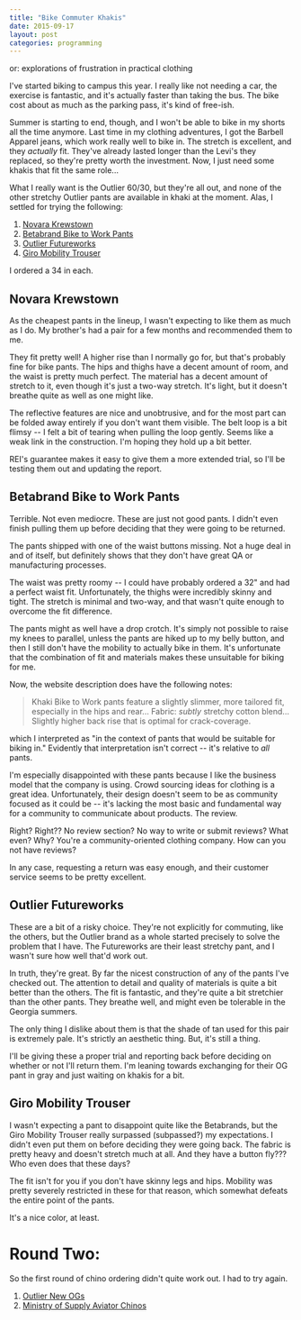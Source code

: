 ```yaml
---
title: "Bike Commuter Khakis"
date: 2015-09-17
layout: post
categories: programming
---
```


or: explorations of frustration in practical clothing

I've started biking to campus this year.
I really like not needing a car, the exercise is fantastic, and it's actually faster than taking the bus.
The bike cost about as much as the parking pass, it's kind of free-ish.

Summer is starting to end, though, and I won't be able to bike in my shorts all the time anymore.
Last time in my clothing adventures, I got the Barbell Apparel jeans, which work really well to bike in.
The stretch is excellent, and they *actually* fit.
They've already lasted longer than the Levi's they replaced, so they're pretty worth the investment.
Now, I just need some khakis that fit the same role...

What I really want is the Outlier 60/30, but they're all out, and none of the other stretchy Outlier pants are available in khaki at the moment.
Alas, I settled for trying the following:

1. [Novara Krewstown](https://www.rei.com/product/877887/novara-krewstown-bike-pants-mens) 
2. [Betabrand Bike to Work Pants](https://www.betabrand.com/khaki-bike-to-work-pants.html)
3. [Outlier Futureworks](http://shop.outlier.cc/shop/retail/futureworks.html)
4. [Giro Mobility Trouser](http://www.giro.com/us_en/m-mobility-trouser.html)

I ordered a 34 in each.

## Novara Krewstown

As the cheapest pants in the lineup, I wasn't expecting to like them as much as I do.
My brother's had a pair for a few months and recommended them to me.

They fit pretty well!
A higher rise than I normally go for, but that's probably fine for bike pants.
The hips and thighs have a decent amount of room, and the waist is pretty much perfect.
The material has a decent amount of stretch to it, even though it's just a two-way stretch.
It's light, but it doesn't breathe quite as well as one might like.

The reflective features are nice and unobtrusive, and for the most part can be folded away entirely if you don't want them visible.
The belt loop is a bit flimsy -- I felt a bit of tearing when pulling the loop gently.
Seems like a weak link in the construction.
I'm hoping they hold up a bit better.

REI's guarantee makes it easy to give them a more extended trial, so I'll be testing them out and updating the report.

## Betabrand Bike to Work Pants

Terrible.
Not even mediocre.
These are just not good pants.
I didn't even finish pulling them up before deciding that they were going to be returned.

The pants shipped with one of the waist buttons missing.
Not a huge deal in and of itself, but definitely shows that they don't have great QA or manufacturing processes.

The waist was pretty roomy -- I could have probably ordered a 32" and had a perfect waist fit.
Unfortunately, the thighs were incredibly skinny and tight.
The stretch is minimal and two-way, and that wasn't quite enough to overcome the fit difference.

The pants might as well have a drop crotch.
It's simply not possible to raise my knees to parallel, unless the pants are hiked up to my belly button, and then I still don't have the mobility to actually bike in them.
It's unfortunate that the combination of fit and materials makes these unsuitable for biking for me.

Now, the website description does have the following notes:

> Khaki Bike to Work pants feature a slightly slimmer, more tailored fit, especially in the hips and rear...
> Fabric: *subtly* stretchy cotton blend...
> Slightly higher back rise that is optimal for crack-coverage.

which I interpreted as "in the context of pants that would be suitable for biking in."
Evidently that interpretation isn't correct -- it's relative to *all* pants.

I'm especially disappointed with these pants because I like the business model that the company is using.
Crowd sourcing ideas for clothing is a great idea.
Unfortunately, their design doesn't seem to be as community focused as it could be -- it's lacking the most basic and fundamental way for a community to communicate about products.
The review.

Right? Right?? No review section?
No way to write or submit reviews? What even? Why?
You're a community-oriented clothing company. How can you not have reviews?

In any case, requesting a return was easy enough, and their customer service seems to be pretty excellent.

## Outlier Futureworks

These are a bit of a risky choice.
They're not explicitly for commuting, like the others, but the Outlier brand as a whole started precisely to solve the problem that I have.
The Futureworks are their least stretchy pant, and I wasn't sure how well that'd work out.

In truth, they're great.
By far the nicest construction of any of the pants I've checked out.
The attention to detail and quality of materials is quite a bit better than the others.
The fit is fantastic, and they're quite a bit stretchier than the other pants.
They breathe well, and might even be tolerable in the Georgia summers.

The only thing I dislike about them is that the shade of tan used for this pair is extremely pale.
It's strictly an aesthetic thing.
But, it's still a thing.

I'll be giving these a proper trial and reporting back before deciding on whether or not I'll return them.
I'm leaning towards exchanging for their OG pant in gray and just waiting on khakis for a bit.

## Giro Mobility Trouser

I wasn't expecting a pant to disappoint quite like the Betabrands, but the Giro Mobility Trouser really surpassed (subpassed?) my expectations.
I didn't even put them on before deciding they were going back.
The fabric is pretty heavy and doesn't stretch much at all.
And they have a button fly???
Who even does that these days?

The fit isn't for you if you don't have skinny legs and hips.
Mobility was pretty severely restricted in these for that reason, which somewhat defeats the entire point of the pants.

It's a nice color, at least.

# Round Two:

So the first round of chino ordering didn't quite work out.
I had to try again.

1. [Outlier New OGs]()
2. [Ministry of Supply Aviator Chinos](http://ministryofsupply.com/products/aviator)

